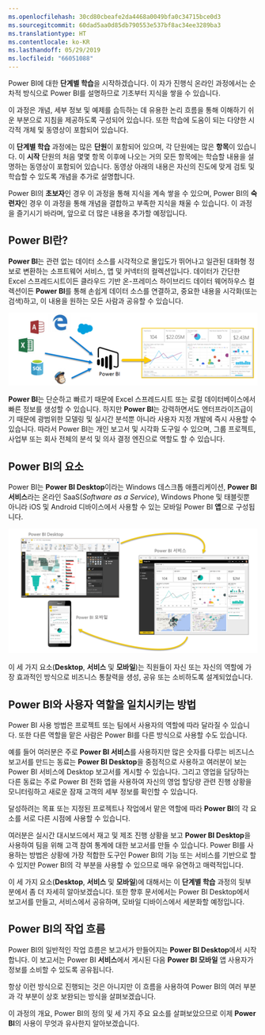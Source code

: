 ```yaml
---
ms.openlocfilehash: 30cd80cbeafe2da4468a0049bfa0c34715bce0d3
ms.sourcegitcommit: 60dad5aa0d85db790553e537bf8ac34ee3289ba3
ms.translationtype: HT
ms.contentlocale: ko-KR
ms.lasthandoff: 05/29/2019
ms.locfileid: "66051088"
---
```

Power BI에 대한 **단계별 학습**을 시작하겠습니다. 이 자가 진행식 온라인 과정에서는 순차적 방식으로 Power BI를 설명하므로 기초부터 지식을 쌓을 수 있습니다.

이 과정은 개념, 세부 정보 및 예제를 습득하는 데 유용한 논리 흐름을 통해 이해하기 쉬운 부분으로 지침을 제공하도록 구성되어 있습니다. 또한 학습에 도움이 되는 다양한 시각적 개체 및 동영상이 포함되어 있습니다.

이 **단계별 학습** 과정에는 많은 **단원**이 포함되어 있으며, 각 단원에는 많은 **항목**이 있습니다. 이 **시작** 단원의 처음 몇몇 항목 이후에 나오는 거의 모든 항목에는 학습할 내용을 설명하는 동영상이 포함되어 있습니다. 동영상 아래의 내용은 자신의 진도에 맞게 검토 및 학습할 수 있도록 개념을 추가로 설명합니다.

Power BI의 **초보자**인 경우 이 과정을 통해 지식을 계속 쌓을 수 있으며, Power BI의 **숙련자**인 경우 이 과정을 통해 개념을 결합하고 부족한 지식을 채울 수 있습니다. 이 과정을 즐기시기 바라며, 앞으로 더 많은 내용을 추가할 예정입니다.

## <a name="what-is-power-bi"></a>Power BI란?
**Power BI**는 관련 없는 데이터 소스를 시각적으로 몰입도가 뛰어나고 일관된 대화형 정보로 변환하는 소프트웨어 서비스, 앱 및 커넥터의 컬렉션입니다. 데이터가 간단한 Excel 스프레드시트이든 클라우드 기반 온-프레미스 하이브리드 데이터 웨어하우스 컬렉션이든 **Power BI**를 통해 손쉽게 데이터 소스를 연결하고, 중요한 내용을 시각화(또는 검색)하고, 이 내용을 원하는 모든 사람과 공유할 수 있습니다.

![](media/0-0-what-is-power-bi/c0a0_1.png)

**Power BI**는 단순하고 빠르기 때문에 Excel 스프레드시트 또는 로컬 데이터베이스에서 빠른 정보를 생성할 수 있습니다. 하지만 **Power BI**는 강력하면서도 엔터프라이즈급이기 때문에 광범위한 모델링 및 실시간 분석뿐 아니라 사용자 지정 개발에 즉시 사용할 수 있습니다. 따라서 Power BI는 개인 보고서 및 시각화 도구일 수 있으며, 그룹 프로젝트, 사업부 또는 회사 전체의 분석 및 의사 결정 엔진으로 역할도 할 수 있습니다.

## <a name="the-parts-of-power-bi"></a>Power BI의 요소
Power BI는 **Power BI Desktop**이라는 Windows 데스크톱 애플리케이션, **Power BI 서비스**라는 온라인 SaaS(*Software as a Service*), Windows Phone 및 태블릿뿐 아니라 iOS 및 Android 디바이스에서 사용할 수 있는 모바일 Power BI **앱**으로 구성됩니다.

![](media/0-0-what-is-power-bi/c0a0_2.png)

이 세 가지 요소(**Desktop**, **서비스** 및 **모바일**)는 직원들이 자신 또는 자신의 역할에 가장 효과적인 방식으로 비즈니스 통찰력을 생성, 공유 또는 소비하도록 설계되었습니다.

## <a name="how-power-bi-matches-your-role"></a>Power BI와 사용자 역할을 일치시키는 방법
Power BI 사용 방법은 프로젝트 또는 팀에서 사용자의 역할에 따라 달라질 수 있습니다. 또한 다른 역할을 맡은 사람은 Power BI를 다른 방식으로 사용할 수도 있습니다.

예를 들어 여러분은 주로 **Power BI 서비스**를 사용하지만 많은 숫자를 다루는 비즈니스 보고서를 만드는 동료는 **Power BI Desktop**을 중점적으로 사용하고 여러분이 보는 Power BI 서비스에 Desktop 보고서를 게시할 수 있습니다. 그리고 영업을 담당하는 다른 동료는 주로 Power BI 전화 앱을 사용하여 자신의 영업 할당량 관련 진행 상황을 모니터링하고 새로운 잠재 고객의 세부 정보를 확인할 수 있습니다.

달성하려는 목표 또는 지정된 프로젝트나 작업에서 맡은 역할에 따라 **Power BI**의 각 요소를 서로 다른 시점에 사용할 수 있습니다.

여러분은 실시간 대시보드에서 재고 및 제조 진행 상황을 보고 **Power BI Desktop**을 사용하여 팀을 위해 고객 참여 통계에 대한 보고서를 만들 수 있습니다. Power BI를 사용하는 방법은 상황에 가장 적합한 도구인 Power BI의 기능 또는 서비스를 기반으로 할 수 있지만 Power BI의 각 부분을 사용할 수 있으므로 매우 유연하고 매력적입니다.

이 세 가지 요소(**Desktop**, **서비스** 및 **모바일**)에 대해서는 이 **단계별 학습** 과정의 뒷부분에서 좀 더 자세히 알아보겠습니다. 또한 향후 문서에서는 Power BI Desktop에서 보고서를 만들고, 서비스에서 공유하며, 모바일 디바이스에서 세분화할 예정입니다.

## <a name="the-flow-of-work-in-power-bi"></a>Power BI의 작업 흐름
Power BI의 일반적인 작업 흐름은 보고서가 만들어지는 **Power BI Desktop**에서 시작합니다. 이 보고서는 Power BI **서비스**에서 게시된 다음 **Power BI 모바일** 앱 사용자가 정보를 소비할 수 있도록 공유됩니다.

항상 이런 방식으로 진행되는 것은 아니지만 이 흐름을 사용하여 Power BI의 여러 부분과 각 부분이 상호 보완되는 방식을 살펴보겠습니다.

이 과정의 개요, Power BI의 정의 및 세 가지 주요 요소를 살펴보았으므로 이제 **Power BI**의 사용이 무엇과 유사한지 알아보겠습니다.

